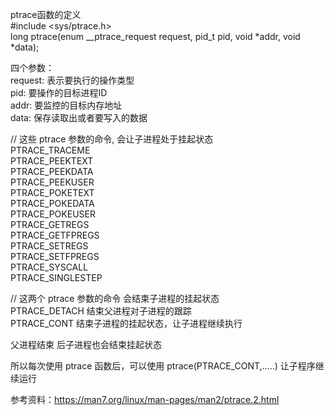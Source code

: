 ptrace函数的定义   
#include <sys/ptrace.h>   
long ptrace(enum __ptrace_request request, pid_t pid, void *addr, void *data);    

四个参数：   
request: 表示要执行的操作类型   
pid: 要操作的目标进程ID   
addr: 要监控的目标内存地址    
data: 保存读取出或者要写入的数据   

// 这些 ptrace 参数的命令, 会让子进程处于挂起状态   
PTRACE_TRACEME    
PTRACE_PEEKTEXT   
PTRACE_PEEKDATA   
PTRACE_PEEKUSER   
PTRACE_POKETEXT   
PTRACE_POKEDATA   
PTRACE_POKEUSER   
PTRACE_GETREGS    
PTRACE_GETFPREGS    
PTRACE_SETREGS    
PTRACE_SETFPREGS    
PTRACE_SYSCALL    
PTRACE_SINGLESTEP   

// 这两个 ptrace 参数的命令 会结束子进程的挂起状态   
PTRACE_DETACH   结束父进程对子进程的跟踪    
PTRACE_CONT		结束子进程的挂起状态，让子进程继续执行   

父进程结束 后子进程也会结束挂起状态    

所以每次使用 ptrace 函数后，可以使用 ptrace(PTRACE_CONT,.....) 让子程序继续运行   

参考资料：https://man7.org/linux/man-pages/man2/ptrace.2.html

